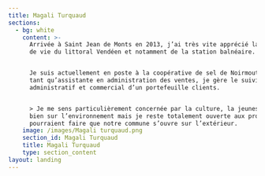 ```yaml
---
title: Magali Turquaud
sections:
  - bg: white
    content: >-
      Arrivée à Saint Jean de Monts en 2013, j’ai très vite apprécié la qualité
      de vie du littoral Vendéen et notamment de la station balnéaire.


      Je suis actuellement en poste à la coopérative de sel de Noirmoutier, en
      tant qu’assistante en administration des ventes, je gère le suivi
      administratif et commercial d’un portefeuille clients.


      > Je me sens particulièrement concernée par la culture, la jeunesse et
      bien sur l’environnement mais je reste totalement ouverte aux projets qui
      pourraient faire que notre commune s’ouvre sur l’extérieur.
    image: /images/Magali turquaud.png
    section_id: Magali Turquaud
    title: Magali Turquaud
    type: section_content
layout: landing
---
```


